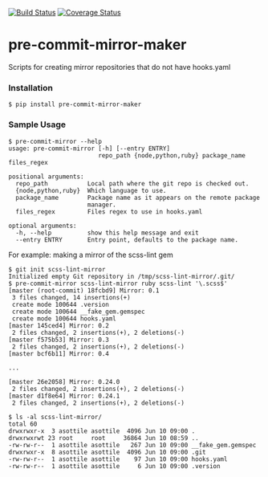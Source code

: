 [![Build Status](https://travis-ci.org/pre-commit/pre-commit-mirror-maker.svg?branch=master)](https://travis-ci.org/pre-commit/pre-commit-mirror-maker)
[![Coverage Status](https://img.shields.io/coveralls/pre-commit/pre-commit-mirror-maker.svg?branch=master)](https://coveralls.io/r/pre-commit/pre-commit-mirror-maker)

pre-commit-mirror-maker
==========

Scripts for creating mirror repositories that do not have hooks.yaml


### Installation

`$ pip install pre-commit-mirror-maker`


### Sample Usage

    $ pre-commit-mirror --help
    usage: pre-commit-mirror [-h] [--entry ENTRY]
                             repo_path {node,python,ruby} package_name files_regex

    positional arguments:
      repo_path           Local path where the git repo is checked out.
      {node,python,ruby}  Which language to use.
      package_name        Package name as it appears on the remote package
                          manager.
      files_regex         Files regex to use in hooks.yaml

    optional arguments:
      -h, --help          show this help message and exit
      --entry ENTRY       Entry point, defaults to the package name.


For example: making a mirror of the scss-lint gem


    $ git init scss-lint-mirror
    Initialized empty Git repository in /tmp/scss-lint-mirror/.git/
    $ pre-commit-mirror scss-lint-mirror ruby scss-lint '\.scss$'
    [master (root-commit) 18fcbd9] Mirror: 0.1
     3 files changed, 14 insertions(+)
     create mode 100644 .version
     create mode 100644 __fake_gem.gemspec
     create mode 100644 hooks.yaml
    [master 145ced4] Mirror: 0.2
     2 files changed, 2 insertions(+), 2 deletions(-)
    [master f575b53] Mirror: 0.3
     2 files changed, 2 insertions(+), 2 deletions(-)
    [master bcf6b11] Mirror: 0.4

    ...

    [master 26e2058] Mirror: 0.24.0
     2 files changed, 2 insertions(+), 2 deletions(-)
    [master d1f8e64] Mirror: 0.24.1
     2 files changed, 2 insertions(+), 2 deletions(-)

    $ ls -al scss-lint-mirror/
    total 60
    drwxrwxr-x  3 asottile asottile  4096 Jun 10 09:00 .
    drwxrwxrwt 23 root     root     36864 Jun 10 08:59 ..
    -rw-rw-r--  1 asottile asottile   267 Jun 10 09:00 __fake_gem.gemspec
    drwxrwxr-x  8 asottile asottile  4096 Jun 10 09:00 .git
    -rw-rw-r--  1 asottile asottile    97 Jun 10 09:00 hooks.yaml
    -rw-rw-r--  1 asottile asottile     6 Jun 10 09:00 .version
